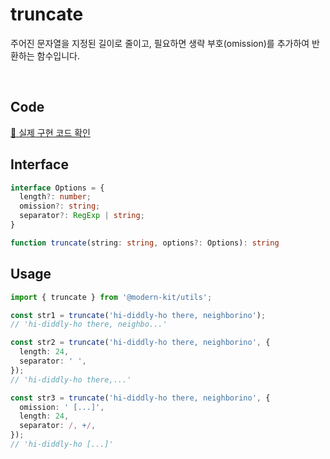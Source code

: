 # truncate

주어진 문자열을 지정된 길이로 줄이고, 필요하면 생략 부호(omission)를 추가하여 반환하는 함수입니다.

<br />

## Code
[🔗 실제 구현 코드 확인](https://github.com/modern-agile-team/modern-kit/blob/main/packages/utils/src/string/truncate/index.ts)

## Interface
```ts title="typescript"
interface Options = {
  length?: number;
  omission?: string;
  separator?: RegExp | string;
}

function truncate(string: string, options?: Options): string
```

## Usage
```ts title="typescript"
import { truncate } from '@modern-kit/utils';

const str1 = truncate('hi-diddly-ho there, neighborino');
// 'hi-diddly-ho there, neighbo...'

const str2 = truncate('hi-diddly-ho there, neighborino', {
  length: 24,
  separator: ' ',
});
// 'hi-diddly-ho there,...'

const str3 = truncate('hi-diddly-ho there, neighborino', {
  omission: ' [...]',
  length: 24,
  separator: /, +/,
});
// 'hi-diddly-ho [...]'
```